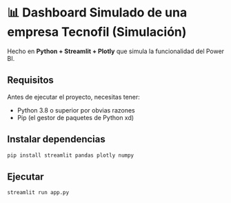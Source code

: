 # 📊 Dashboard Simulado de una empresa Tecnofil (Simulación)

Hecho en **Python + Streamlit + Plotly** que simula la funcionalidad del Power BI.

## Requisitos

Antes de ejecutar el proyecto, necesitas tener:

- Python 3.8 o superior por obvias razones
- Pip (el gestor de paquetes de Python xd)

## Instalar dependencias

```bash
pip install streamlit pandas plotly numpy
```

## Ejecutar

```bash
streamlit run app.py
```

